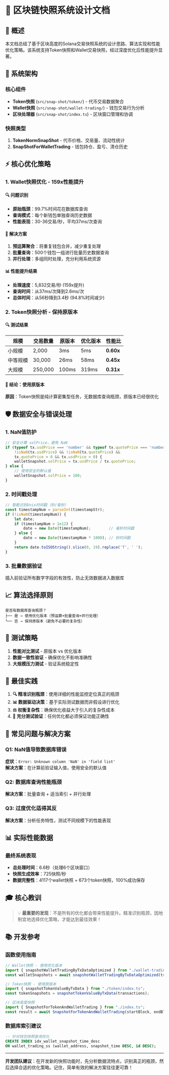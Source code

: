 # 🚀 区块链快照系统设计文档

## 📖 概述

本文档总结了基于区块高度的Solana交易快照系统的设计思路、算法实现和性能优化策略。该系统支持Token快照和Wallet交易快照，经过深度优化后性能提升显著。

## 🎯 系统架构

### 核心组件
- **Token快照** (`src/snap-shot/token/`) - 代币交易数据聚合
- **Wallet快照** (`src/snap-shot/wallet-trading/`) - 钱包交易行为分析  
- **区块处理器** (`src/snap-shot/index.ts`) - 区块窗口管理和协调

### 快照类型
1. **TokenNormSnapShot** - 代币价格、交易量、流动性统计
2. **SnapShotForWalletTrading** - 钱包持仓、盈亏、清仓历史

## ⚡ 核心优化策略

### 1. Wallet快照优化 - 159x性能提升

#### 🔍 问题识别
- **原始瓶颈**：99.7%时间花在数据库查询
- **查询模式**：每个新钱包单独查询历史数据  
- **性能表现**：30-36交易/秒，平均37ms/次查询

#### 🚀 解决方案
1. **预运算聚合**：将重复钱包合并，减少重复处理
2. **批量查询**：500个钱包一组进行批量历史数据查询
3. **并行处理**：多组同时处理，充分利用系统资源

#### 📊 性能提升结果
- **处理速度**：5,832交易/秒 (159x提升)
- **查询时间**：从37ms/次降到2.6ms/次
- **总体时间**：从56秒降到3.4秒 (94.8%时间减少)

### 2. Token快照分析 - 保持原版本

#### 🔍 测试结果
| 规模 | 交易数量 | 原版本 | 优化版本 | 性能比 |
|------|----------|--------|-----------|---------|
| 小规模 | 2,000 | 3ms | 5ms | **0.60x** |
| 中等规模 | 30,000 | 26ms | 58ms | **0.45x** |
| 大规模 | 250,000 | 100ms | 319ms | **0.31x** |

#### 🎯 结论：使用原版本
**原因**：Token快照是纯计算密集型任务，无数据库查询瓶颈，原版本已经很优化

## 🛡️ 数据安全与错误处理

### 1. NaN值防护
```typescript
// 安全计算 solPrice，避免 NaN
if (typeof tx.usdPrice === 'number' && typeof tx.quotePrice === 'number' && 
    !isNaN(tx.usdPrice) && !isNaN(tx.quotePrice) && 
    tx.quotePrice > 0 && tx.usdPrice > 0) {
    walletSnapshot.solPrice = tx.usdPrice / tx.quotePrice;
} else {
    // 使用安全的默认值
    walletSnapshot.solPrice = 100;
}
```

### 2. 时间戳处理
```typescript
// 智能识别Unix时间戳（秒/毫秒）
const timestampNum = parseInt(timestampStr);
if (!isNaN(timestampNum)) {
    let date;
    if (timestampNum > 1e12) {
        date = new Date(timestampNum);        // 毫秒时间戳
    } else {
        date = new Date(timestampNum * 1000); // 秒时间戳
    }
    return date.toISOString().slice(0, 19).replace('T', ' ');
}
```

### 3. 批量数据验证
插入前验证所有数字字段的有效性，防止无效数据进入数据库

## 📈 算法选择原则

```
是否有数据库查询瓶颈？
├── 是 → 使用优化版本（预运算+批量查询+并行处理）
└── 否 → 保持原版本（避免不必要的复杂性）
```

## 🧪 测试策略

1. **性能对比测试** - 原版本 vs 优化版本
2. **数据一致性验证** - 确保优化不影响准确性  
3. **大规模压力测试** - 验证系统稳定性

## 🎯 最佳实践

1. **🔍 精准识别瓶颈**：使用详细的性能监控定位真正的瓶颈
2. **📊 数据驱动决策**：基于实际测试数据而非假设进行优化
3. **⚖️ 权衡复杂性**：确保优化收益大于引入的复杂性成本
4. **🧪 充分测试验证**：任何优化都必须保证功能正确性

## 🔧 常见问题与解决方案

### Q1: NaN值导致数据库错误
**症状**：`Error: Unknown column 'NaN' in 'field list'`  
**解决方案**：在计算前验证输入值，使用安全的默认值

### Q2: 数据库查询性能瓶颈  
**解决方案**：批量查询 + 适当索引 + 并行处理

### Q3: 过度优化适得其反
**解决方案**：分析任务特性，测试不同规模下的性能表现

## 📊 实际性能数据

### 最终系统表现
- **总处理时间**：6.6秒（处理6个区块窗口）
- **快照生成效率**：725快照/秒
- **数据完整性**：4117个wallet快照 + 673个token快照，100%成功保存

## 🎓 核心教训

> 💡 **最重要的发现**：不是所有的优化都会带来性能提升。精准识别瓶颈，因地制宜地选择优化策略，才能达到最佳效果！

## 📚 开发参考

### 函数使用指南
```typescript
// Wallet快照 - 使用优化版本
import { snapshotWalletTradingByTxDataOptimized } from "./wallet-trading/index.ts";
const walletSnapshots = await snapshotWalletTradingByTxDataOptimized(transactions);

// Token快照 - 使用原版本
import { snapshotTokenValueByTxData } from "./token/index.ts";
const tokenSnapshots = snapshotTokenValueByTxData(transactions);

// 区块高度快照
import { SnapshotForTokenAndWalletTrading } from "./index.ts";
const result = await SnapshotForTokenAndWalletTrading(startBlock, endBlock);
```

### 数据库索引建议
```sql
-- 针对钱包快照查询优化
CREATE INDEX idx_wallet_snapshot_time_desc 
ON wallet_trading_ss (wallet_address, snapshot_time DESC, id DESC);
```

---

**开发团队建议**：在开发新的快照功能时，先分析数据流特点，识别真正的瓶颈，然后选择合适的优化策略。记住，简单有效的解决方案往往更可靠！ 